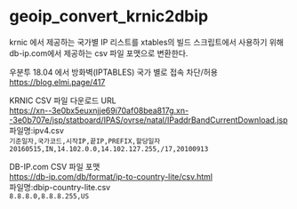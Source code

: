 # geoip_convert_krnic2dbip
krnic 에서 제공하는 국가별 IP 리스트를 xtables의 빌드 스크립트에서 사용하기 위해 db-ip.com에서 제공하는 csv 파일 포맷으로 변환한다.  

우분투 18.04 에서 방화벽(IPTABLES) 국가 별로 접속 차단/허용  
https://blog.elmi.page/417  

KRNIC CSV 파일 다운로드 URL  
https://xn--3e0bx5euxnjje69i70af08bea817g.xn--3e0b707e/jsp/statboard/IPAS/ovrse/natal/IPaddrBandCurrentDownload.jsp  
파일명:ipv4.csv  
`기준일자,국가코드,시작IP,끝IP,PREFIX,할당일자`  
`20160515,IN,14.102.0.0,14.102.127.255,/17,20100913`  

DB-IP.com CSV 파일 포맷  
https://db-ip.com/db/format/ip-to-country-lite/csv.html  
파일명:dbip-country-lite.csv  
`8.8.8.0,8.8.8.255,US`  
  
